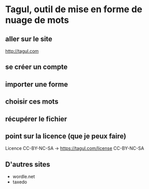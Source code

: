 # Tagul, outil de mise en forme de nuage de mots
## aller sur le site
http://tagul.com
## se créer un compte
## importer une forme
## choisir ces mots
## récupérer le fichier
## point sur la licence (que je peux faire)
Licence CC-BY-NC-SA -> https://tagul.com/license
CC-BY-NC-SA
## D'autres sites
- wordle.net
- taxedo


